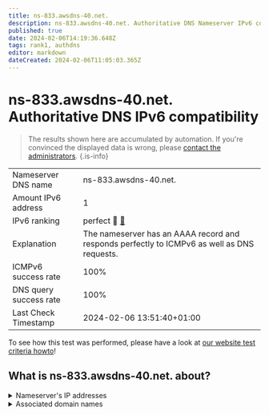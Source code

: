 ```yaml
---
title: ns-833.awsdns-40.net.
description: ns-833.awsdns-40.net. Authoritative DNS Nameserver IPv6 compatibility
published: true
date: 2024-02-06T14:19:36.648Z
tags: rank1, authdns
editor: markdown
dateCreated: 2024-02-06T11:05:03.365Z
---
```


# ns-833.awsdns-40.net. Authoritative DNS IPv6 compatibility

> The results shown here are accumulated by automation. If you're convinced the displayed data is wrong, please [contact the administrators](/howto/chat). 
{.is-info}




|   |   |
| - | - |
| Nameserver DNS name | ns-833.awsdns-40.net.
| Amount IPv6 address | 1
| IPv6 ranking | perfect :1st_place_medal: [🔗](/howto/ranking) |
| Explanation | The nameserver has an AAAA record and responds perfectly to ICMPv6 as well as DNS requests. |
| ICMPv6 success rate | 100%|
| DNS query success rate | 100% |
| Last Check Timestamp | 2024-02-06 13:51:40+01:00 |

To see how this test was performed, please have a look at [our website test criteria howto](/howto/testcriteria/authdns)!


## What is ns-833.awsdns-40.net. about?




<details>
<summary>Nameserver's IP addresses</summary>

2600:9000:5303:4100::1

</details>



<details>
<summary>Associated domain names</summary>

crate.io

</details>
